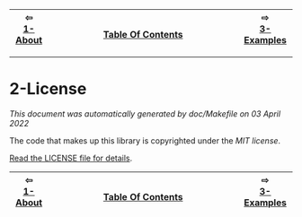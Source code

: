 
| ⇦ <br />[1-About](about.md)  | <br />[Table Of Contents](toc.md)<br /> <img width=1000/> | ⇨ <br />[3-Examples](examples.md)   |
| ----------- | ----------- | ----------- |


-------------------------

# 2-License

_This document was automatically generated by doc/Makefile on 03 April 2022_


The code that makes up this library is copyrighted under the *MIT license*.

[Read the LICENSE file for details](LICENSE).

| ⇦ <br />[1-About](about.md)  | <br />[Table Of Contents](toc.md)<br /> <img width=1000/> | ⇨ <br />[3-Examples](examples.md)   |
| ----------- | ----------- | ----------- |

